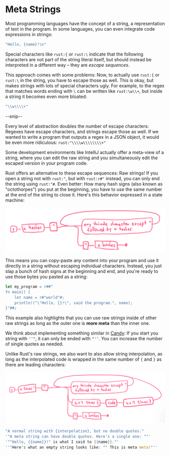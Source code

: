 # Meta Strings

Most programming languages have the concept of a string, a representation of text in the program. In some languages, you can even integrate code expressions in strings:

```rust
"Hello, {name}!\n"
```

Special characters like `rust:{` or `rust:\` indicate that the following characters are not part of the string literal itself, but should instead be interpreted in a different way – they are _escape sequences_.

This approach comes with some problems: Now, to actually use `rust:{` or `rust:\` in the string, you have to escape those as well.
This is okay, but makes strings with lots of special characters ugly. For example, to the regex that matches words ending with `\` can be written like `rust:\w\\+`, but inside a string it becomes even more bloated:

```rust
"\\w\\\\+"
```

--snip--

Every level of abstraction doubles the number of escape characters: Regexes have escape characters, and strings escape those as well. If we wanted to write a program that outputs a regex in a JSON object, it would be even more ridiculous: `rust:"\\\\w\\\\\\\\+"`

Some development environments like IntelliJ actually offer a meta-view of a string, where you can edit the raw string and you simultaneously edit the escaped version in your program code.

Rust offers an alternative to these escape sequences: Raw strings!
If you open a string not with `rust:"`, but with `rust:r#"` instead, you can only end the string using `rust:"#`. Even better: How many hash signs (also known as "octothorpes") you put at the beginning, you have to use the same number at the end of the string to close it. Here's this behavior expressed in a state machine:

![state machine of Rust strings](files/rust-strings.png)

This means you can copy-paste any content into your program and use it directly in a string without escaping individual characters. Instead, you just slap a bunch of hash signs at the beginning and end, and you're ready to use those bytes you pasted as a string:

```rust
let my_program = r##"
fn main() {
    let name = r#"world"#;
    println!("\"Hello, {}!\", said the program.", name);
}"##;
```

This example also highlights that you can use raw strings inside of other raw strings as long as the outer one is **more meta** than the inner one.

We think about implementing something similar in [Candy](https://github.com/candy-lang/candy): If you start you string with `''"`, it can only be ended with `"''`. You can increase the number of single quotes as needed.

Unlike Rust's raw strings, we also want to also allow string interpolation, as long as the interpolated code is wrapped in the same number of `{` and `}` as there are leading characters:

![state machine for Candy strings](files/meta-strings.png)

```rust
"A normal string with {interpolation}, but no double quotes."
'"A meta string can have double quotes. Here's a single one: ""'
'""Hello, {{name}}!" is what I said to {{name}}."'
''"Here's what an empty string looks like: "" This is meta meta!"''
```
